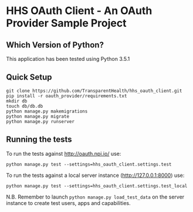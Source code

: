 HHS OAuth Client  - An OAuth Provider Sample Project
====================================================

## Which Version of Python?

This application has been tested using Python 3.5.1

## Quick Setup

    git clone https://github.com/TransparentHealth/hhs_oauth_client.git
    pip install -r oauth_provider/requirements.txt
    mkdir db
    touch db/db.db
    python manage.py makemigrations
    python manage.py migrate
    python manage.py runserver

## Running the tests

To run the tests against http://oauth.npi.io/ use:

    python manage.py test --settings=hhs_oauth_client.settings.test

To run the tests against a local server instance (http://127.0.0.1:8000) use:

    python manage.py test --settings=hhs_oauth_client.settings.test_local

N.B. Remember to launch ``python manage.py load_test_data`` on the server instance
to create test users, apps and capabilities.
